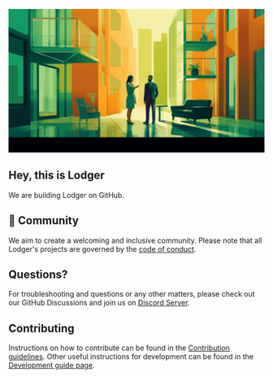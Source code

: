 ![White LODGERAPP logo in front of a textured horizontal banner on white](https://raw.githubusercontent.com/lodgerapp/.github/main/profile/lodger-banner.png)

## Hey, this is Lodger
We are building Lodger on GitHub.

## 🍿 Community
We aim to create a welcoming and inclusive community. Please note that all Lodger's projects are governed by the [code of conduct](https://github.com/lodgerapp/.github/blob/main/CODE_OF_CONDUCT.md).

## Questions?
For troubleshooting and questions or any other matters, please check out our GitHub Discussions and join us on [Discord Server](https://discord.com/).

## Contributing
Instructions on how to contribute can be found in the [Contribution guidelines](https://github.com/lodgerapp/.github/blob/main/CONTRIBUTING.md). Other useful instructions for development can be found in the [Development guide page](https://github.com/lodgerapp/.github/blob/main/DEVELOPMENT.md).